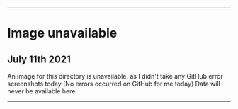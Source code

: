 
***

# Image unavailable

## July 11th 2021

An image for this directory is unavailable, as I didn't take any GitHub error screenshots today (No errors occurred on GitHub for me today) Data will never be available here.

***
